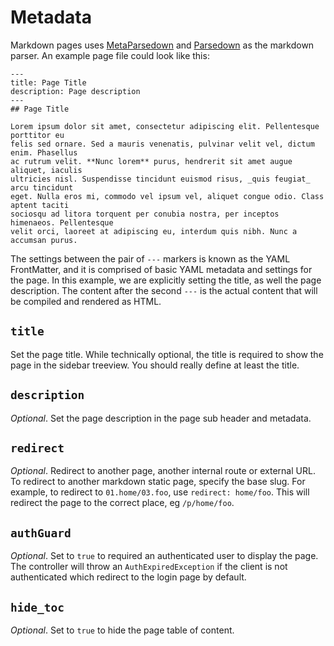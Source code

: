 # Metadata

Markdown pages uses [MetaParsedown](https://github.com/pagerange/metaparsedown) and [Parsedown](https://github.com/erusev/parsedown) as the markdown parser. An example page file could look like this:

```
---
title: Page Title
description: Page description
---
## Page Title

Lorem ipsum dolor sit amet, consectetur adipiscing elit. Pellentesque porttitor eu
felis sed ornare. Sed a mauris venenatis, pulvinar velit vel, dictum enim. Phasellus
ac rutrum velit. **Nunc lorem** purus, hendrerit sit amet augue aliquet, iaculis
ultricies nisl. Suspendisse tincidunt euismod risus, _quis feugiat_ arcu tincidunt
eget. Nulla eros mi, commodo vel ipsum vel, aliquet congue odio. Class aptent taciti
sociosqu ad litora torquent per conubia nostra, per inceptos himenaeos. Pellentesque
velit orci, laoreet at adipiscing eu, interdum quis nibh. Nunc a accumsan purus.
```

The settings between the pair of `---` markers is known as the YAML FrontMatter, and it is comprised of basic YAML metadata and settings for the page. In this example, we are explicitly setting the title, as well the page description. The content after the second `---` is the actual content that will be compiled and rendered as HTML.

## `title`

Set the page title. While technically optional, the title is required to show the page in the sidebar treeview. You should really define at least the title.

## `description`

_Optional_. Set the page description in the page sub header and metadata.

## `redirect`

_Optional_. Redirect to another page, another internal route or external URL. To redirect to another markdown static page, specify the base slug. For example, to redirect to `01.home/03.foo`, use `redirect: home/foo`. This will redirect the page to the correct place, eg `/p/home/foo`.

## `authGuard`

_Optional_. Set to `true` to required an authenticated user to display the page. The controller will throw an `AuthExpiredException` if the client is not authenticated which redirect to the login page by default.

## `hide_toc`

_Optional_. Set to `true` to hide the page table of content.